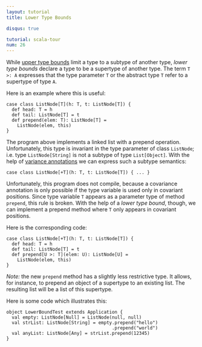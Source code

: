 ```yaml
---
layout: tutorial
title: Lower Type Bounds

disqus: true

tutorial: scala-tour
num: 26
---
```


While [upper type bounds](upper-type-bounds.html) limit a type to a subtype of another type, *lower type bounds* declare a type to be a supertype of another type. The term `T >: A` expresses that the type parameter `T` or the abstract type `T` refer to a supertype of type `A`.

Here is an example where this is useful:

    case class ListNode[T](h: T, t: ListNode[T]) {
      def head: T = h
      def tail: ListNode[T] = t
      def prepend(elem: T): ListNode[T] =
        ListNode(elem, this)
    }

The program above implements a linked list with a prepend operation. Unfortunately, this type is invariant in the type parameter of class `ListNode`; i.e. type `ListNode[String]` is not a subtype of type `List[Object]`. With the help of [variance annotations](variances.html) we can express such a subtype semantics:

    case class ListNode[+T](h: T, t: ListNode[T]) { ... }

Unfortunately, this program does not compile, because a covariance annotation is only possible if the type variable is used only in covariant positions. Since type variable `T` appears as a parameter type of method `prepend`, this rule is broken. With the help of a *lower type bound*, though, we can implement a prepend method where `T` only appears in covariant positions.

Here is the corresponding code:

    case class ListNode[+T](h: T, t: ListNode[T]) {
      def head: T = h
      def tail: ListNode[T] = t
      def prepend[U >: T](elem: U): ListNode[U] =
        ListNode(elem, this)
    }

_Note:_ the new `prepend` method has a slightly less restrictive type. It allows, for instance, to prepend an object of a supertype to an existing list. The resulting list will be a list of this supertype.

Here is some code which illustrates this:

    object LowerBoundTest extends Application {
      val empty: ListNode[Null] = ListNode(null, null)
      val strList: ListNode[String] = empty.prepend("hello")
                                           .prepend("world")
      val anyList: ListNode[Any] = strList.prepend(12345)
    }

